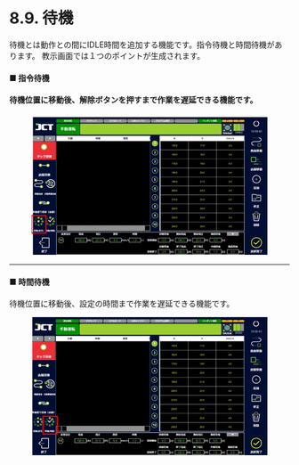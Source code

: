 # 8.9. 待機

待機とは動作との間にIDLE時間を追加する機能です。指令待機と時間待機があります。
教示画面では１つのポイントが生成されます。

#### ■ 指令待機

#### 待機位置に移動後、解除ボタンを押すまで作業を遅延できる機能です。

<figure><img src="../img/chapter8/section8.9.1.jpg" alt=""><figcaption></figcaption></figure>



***



#### ■ 時間待機

待機位置に移動後、設定の時間まで作業を遅延できる機能です。

<figure><img src="../img/chapter8/section8.9.2.jpg" alt=""><figcaption></figcaption></figure>
